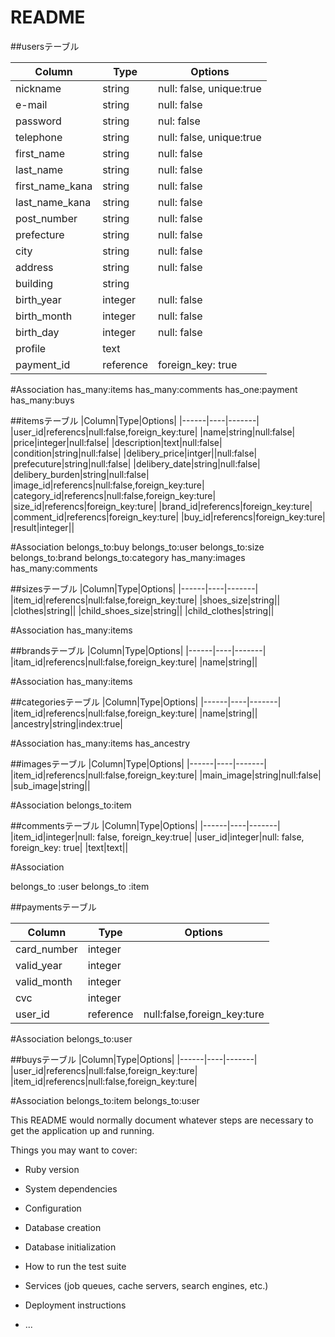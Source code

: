 # README


##usersテーブル

|Column|Type|Options|
|------|----|-------|
|nickname|string|null: false, unique:true|
|e-mail|string|null: false|
|password|string|nul: false|
|telephone|string|null: false, unique:true|
|first_name|string|null: false|
|last_name|string|null: false|
|first_name_kana|string|null: false|
|last_name_kana|string|null: false|
|post_number|string|null: false|
|prefecture|string|null: false|
|city|string|null: false|
|address|string|null: false|
|building|string||
|birth_year|integer|null: false|
|birth_month|integer|null: false|
|birth_day|integer|null: false|
|profile|text||
|payment_id|reference|foreign_key: true|

#Association
has_many:items
has_many:comments
has_one:payment
has_many:buys



##itemsテーブル
|Column|Type|Options|
|------|----|-------|
|user_id|referencs|null:false,foreign_key:ture|
|name|string|null:false|
|price|integer|null:false|
|description|text|null:false|
|condition|string|null:false|
|delibery_price|intger||null:false|
|prefecuture|string|null:false|
|delibery_date|string|null:false|
|delibery_burden|string|null:false|
|image_id|referencs|null:false,foreign_key:ture|
|category_id|referencs|null:false,foreign_key:ture|
|size_id|referencs|foreign_key:ture|
|brand_id|referencs|foreign_key:ture|
|comment_id|referencs|foreign_key:ture|
|buy_id|referencs|foreign_key:ture|
|result|integer||


#Association
belongs_to:buy
belongs_to:user
belongs_to:size
belongs_to:brand
belongs_to:category
has_many:images
has_many:comments



##sizesテーブル
|Column|Type|Options|
|------|----|-------|
|item_id|referencs|null:false,foreign_key:ture|
|shoes_size|string||
|clothes|string||
|child_shoes_size|string||
|child_clothes|string||

#Association
has_many:items




##brandsテーブル
|Column|Type|Options|
|------|----|-------|
|itam_id|referencs|null:false,foreign_key:ture|
|name|string||

#Association
has_many:items



##categoriesテーブル
|Column|Type|Options|
|------|----|-------|
|item_id|referencs|null:false,foreign_key:ture|
|name|string||
|ancestry|string|index:true|

#Association
has_many:items
has_ancestry



##imagesテーブル
|Column|Type|Options|
|------|----|-------|
|item_id|referencs|null:false,foreign_key:ture|
|main_image|string|null:false|
|sub_image|string||

#Association
belongs_to:item



##commentsテーブル
 |Column|Type|Options|
 |------|----|-------|
 |item_id|integer|null: false, foreign_key:true|
 |user_id|integer|null: false, foreign_key: true|
 |text|text||

#Association

belongs_to :user 
belongs_to :item

##paymentsテーブル

|Column|Type|Options|
|------|----|-------|
|card_number|integer||
|valid_year|integer||
|valid_month|integer||
|cvc|integer||
|user_id|reference|null:false,foreign_key:ture|

#Association
belongs_to:user

##buysテーブル
|Column|Type|Options|
|------|----|-------|
|user_id|referencs|null:false,foreign_key:ture|
|item_id|referencs|null:false,foreign_key:ture|


#Association
belongs_to:item
belongs_to:user




This README would normally document whatever steps are necessary to get the
application up and running.

Things you may want to cover:

* Ruby version

* System dependencies

* Configuration

* Database creation

* Database initialization

* How to run the test suite

* Services (job queues, cache servers, search engines, etc.)

* Deployment instructions

* ...
